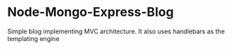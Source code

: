 # Node-Mongo-Express-Blog

Simple blog implementing MVC architecture. It also uses handlebars as the templating engine
